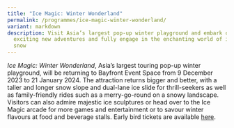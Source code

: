 ```yaml
---
title: "Ice Magic: Winter Wonderland"
permalink: /programmes/ice-magic-winter-wonderland/
variant: markdown
description: Visit Asia’s largest pop-up winter playground and embark on
  exciting new adventures and fully engage in the enchanting world of ice and
  snow
---
```

*Ice Magic: Winter Wonderland*, Asia’s largest touring pop-up winter playground, will be returning to Bayfront Event Space from 9 December 2023 to 21 January 2024. The attraction returns bigger and better, with a taller and longer snow slope and dual-lane ice slide for thrill-seekers as well as family-friendly rides such as a merry-go-round on a snowy landscape. Visitors can also admire majestic ice sculptures or head over to the Ice Magic arcade for more games and entertainment or to savour winter flavours at food and beverage stalls. Early bird tickets are available [here](https://www.sistic.com.sg/events/icemagicsg2023).